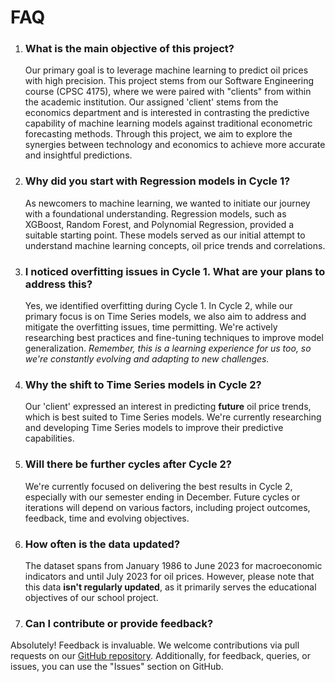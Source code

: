 # FAQ

1. ### **What is the main objective of this project?**

    Our primary goal is to leverage machine learning to predict oil prices with high precision. This project stems from our Software Engineering course (CPSC 4175), where we were paired with "clients" from within the academic institution. Our assigned 'client' stems from the economics department and is interested in contrasting the predictive capability of machine learning models against traditional econometric forecasting methods. Through this project, we aim to explore the synergies between technology and economics to achieve more accurate and insightful predictions.

2. ### **Why did you start with Regression models in Cycle 1?**
   
    As newcomers to machine learning, we wanted to initiate our journey with a foundational understanding. Regression models, such as XGBoost, Random Forest, and Polynomial Regression, provided a suitable starting point. These models served as our initial attempt to understand machine learning concepts, oil price trends and correlations.

3. ### **I noticed overfitting issues in Cycle 1. What are your plans to address this?**
   
    Yes, we identified overfitting during Cycle 1. In Cycle 2, while our primary focus is on Time Series models, we also aim to address and mitigate the overfitting issues, time permitting. We're actively researching best practices and fine-tuning techniques to improve model generalization. *Remember, this is a learning experience for us too, so we're constantly evolving and adapting to new challenges.*

4. ### **Why the shift to Time Series models in Cycle 2?**

    Our 'client' expressed an interest in predicting **future** oil price trends, which is best suited to Time Series models. We're currently researching and developing Time Series models to improve their predictive capabilities.

5. ### **Will there be further cycles after Cycle 2?**
   
    We're currently focused on delivering the best results in Cycle 2, especially with our semester ending in December. Future cycles or iterations will depend on various factors, including project outcomes, feedback, time and evolving objectives.

6. ### **How often is the data updated?**
   The dataset spans from January 1986 to June 2023 for macroeconomic indicators and until July 2023 for oil prices. However, please note that this data **isn't regularly updated**, as it primarily serves the educational objectives of our school project.

7. ### **Can I contribute or provide feedback?**
[//]: # (TODO: Add link to GitHub repo)
    Absolutely! Feedback is invaluable. We welcome contributions via pull requests on our [GitHub repository](). Additionally, for feedback, queries, or issues, you can use the "Issues" section on GitHub.

